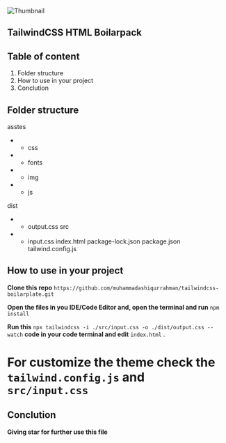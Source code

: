 ![Thumbnail](https://i.postimg.cc/cJnMgV5t/Untitled-1.jpg)
## TailwindCSS HTML Boilarpack
## Table of content
 1. Folder structure
 2. How to use in your project
 3. Conclution

## Folder structure

asstes
- - css
- - fonts
- - img
- - js 
 
dist
 - - output.css
src
 - - input.css
index.html
package-lock.json
package.json
tailwind.config.js

## How to use in your project
**Clone this repo** `https://github.com/muhammadashiqurrahman/tailwindcss-boilarplate.git`

**Open the files in you IDE/Code Editor and, open the terminal and run** `npm install`

**Run this** `npx tailwindcss -i ./src/input.css -o ./dist/output.css --watch` **code in your code terminal and edit** `index.html` .

# For customize the theme check the `tailwind.config.js` and `src/input.css`

## Conclution
**Giving star for further use this file**